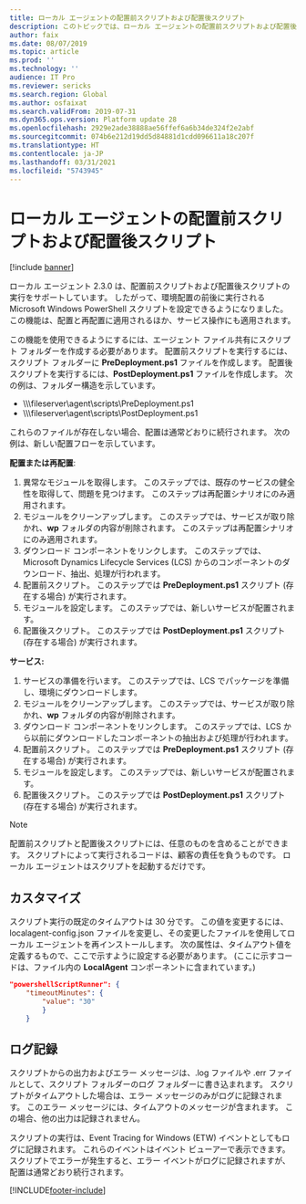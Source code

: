 ```yaml
---
title: ローカル エージェントの配置前スクリプトおよび配置後スクリプト
description: このトピックでは、ローカル エージェントの配置前スクリプトおよび配置後スクリプトに関する情報を提供します。
author: faix
ms.date: 08/07/2019
ms.topic: article
ms.prod: ''
ms.technology: ''
audience: IT Pro
ms.reviewer: sericks
ms.search.region: Global
ms.author: osfaixat
ms.search.validFrom: 2019-07-31
ms.dyn365.ops.version: Platform update 28
ms.openlocfilehash: 2929e2ade38888ae56ffef6a6b34de324f2e2abf
ms.sourcegitcommit: 074b6e212d19dd5d84881d1cdd096611a18c207f
ms.translationtype: HT
ms.contentlocale: ja-JP
ms.lasthandoff: 03/31/2021
ms.locfileid: "5743945"
---
```

# <a name="local-agent-pre-deployment-and-post-deployment-scripts"></a>ローカル エージェントの配置前スクリプトおよび配置後スクリプト

[!include [banner](../includes/banner.md)]

ローカル エージェント 2.3.0 は、配置前スクリプトおよび配置後スクリプトの実行をサポートしています。 したがって、環境配置の前後に実行される Microsoft Windows PowerShell スクリプトを設定できるようになりました。 この機能は、配置と再配置に適用されるほか、サービス操作にも適用されます。

この機能を使用できるようにするには、エージェント ファイル共有にスクリプト フォルダーを作成する必要があります。 配置前スクリプトを実行するには、スクリプト フォルダーに **PreDeployment.ps1** ファイルを作成します。 配置後スクリプトを実行するには、**PostDeployment.ps1** ファイルを作成します。 次の例は、フォルダー構造を示しています。

- \\\\\\fileserver\\agent\\scripts\\PreDeployment.ps1
- \\\\\\fileserver\\agent\\scripts\\PostDeployment.ps1

これらのファイルが存在しない場合、配置は通常どおりに続行されます。 次の例は、新しい配置フローを示しています。

**配置または再配置**:

1. 異常なモジュールを取得します。 このステップでは、既存のサービスの健全性を取得して、問題を見つけます。 このステップは再配置シナリオにのみ適用されます。
2. モジュールをクリーンアップします。 このステップでは、サービスが取り除かれ、**wp** フォルダの内容が削除されます。 このステップは再配置シナリオにのみ適用されます。
3. ダウンロード コンポーネントをリンクします。 このステップでは、Microsoft Dynamics Lifecycle Services (LCS) からのコンポーネントのダウンロード、抽出、処理が行われます。
4. 配置前スクリプト。 このステップでは **PreDeployment.ps1** スクリプト (存在する場合) が実行されます。
5. モジュールを設定します。 このステップでは、新しいサービスが配置されます。
6. 配置後スクリプト。 このステップでは **PostDeployment.ps1** スクリプト (存在する場合) が実行されます。

**サービス:**

1. サービスの準備を行います。 このステップでは、LCS でパッケージを準備し、環境にダウンロードします。
2. モジュールをクリーンアップします。 このステップでは、サービスが取り除かれ、**wp** フォルダの内容が削除されます。
3. ダウンロード コンポーネントをリンクします。 このステップでは、LCS から以前にダウンロードしたコンポーネントの抽出および処理が行われます。
4. 配置前スクリプト。 このステップでは **PreDeployment.ps1** スクリプト (存在する場合) が実行されます。
5. モジュールを設定します。 このステップでは、新しいサービスが配置されます。
6. 配置後スクリプト。 このステップでは **PostDeployment.ps1** スクリプト (存在する場合) が実行されます。

> [!NOTE]
> 配置前スクリプトと配置後スクリプトには、任意のものを含めることができます。 スクリプトによって実行されるコードは、顧客の責任を負うものです。 ローカル エージェントはスクリプトを起動するだけです。

## <a name="customizations"></a>カスタマイズ

スクリプト実行の既定のタイムアウトは 30 分です。 この値を変更するには、localagent-config.json ファイルを変更し、その変更したファイルを使用してローカル エージェントを再インストールします。 次の属性は、タイムアウト値を定義するもので、ここで示すように設定する必要があります。 (ここに示すコードは、ファイル内の **LocalAgent** コンポーネントに含まれています。)

```json
"powershellScriptRunner": {
    "timeoutMinutes": {
        "value": "30"
        }
    }
```

## <a name="logging"></a>ログ記録

スクリプトからの出力およびエラー メッセージは、.log ファイルや .err ファイルとして、スクリプト フォルダーのログ フォルダーに書き込まれます。 スクリプトがタイムアウトした場合は、エラー メッセージのみがログに記録されます。 このエラー メッセージには、タイムアウトのメッセージが含まれます。 この場合、他の出力は記録されません。

スクリプトの実行は、Event Tracing for Windows (ETW) イベントとしてもログに記録されます。 これらのイベントはイベント ビューアーで表示できます。 スクリプトでエラーが発生すると、エラー イベントがログに記録されますが、配置は通常どおり続行されます。



[!INCLUDE[footer-include](../../../includes/footer-banner.md)]